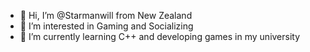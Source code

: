 - 👋 Hi, I’m @Starmanwill from New Zealand
- 👀 I’m interested in Gaming and Socializing
- 🌱 I’m currently learning C++ and developing games in my university 

<!---
Starmanwill/Starmanwill is a ✨ special ✨ repository because its `README.md` (this file) appears on your GitHub profile.
You can click the Preview link to take a look at your changes.
--->
